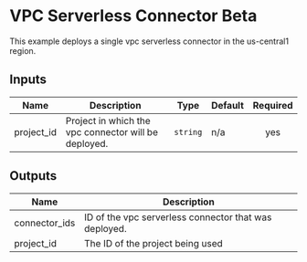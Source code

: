 # VPC Serverless Connector Beta

This example deploys a single vpc serverless connector in the us-central1 region.

<!-- BEGINNING OF PRE-COMMIT-TERRAFORM DOCS HOOK -->
## Inputs

| Name | Description | Type | Default | Required |
|------|-------------|------|---------|:--------:|
| project\_id | Project in which the vpc connector will be deployed. | `string` | n/a | yes |

## Outputs

| Name | Description |
|------|-------------|
| connector\_ids | ID of the vpc serverless connector that was deployed. |
| project\_id | The ID of the project being used |

<!-- END OF PRE-COMMIT-TERRAFORM DOCS HOOK -->
